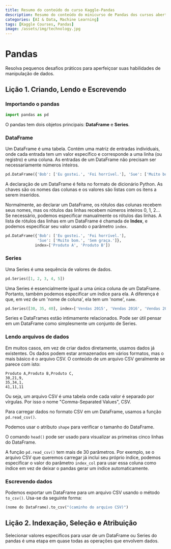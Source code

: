 ```yaml
---
title: Resumo do conteúdo do curso Kaggle-Pandas
description: Resumo do conteúdo do minicurso de Pandas dos cursos abertos do Kaggle.
categories: [AI & Data, Machine Learning]
tags: [Kaggle Courses, Pandas]
image: /assets/img/technology.jpg
---
```


# Pandas
Resolva pequenos desafios práticos para aperfeiçoar suas habilidades de manipulação de dados.

## Lição 1. Criando, Lendo e Escrevendo
### Importando o pandas
```python
import pandas as pd
```
O pandas tem dois objetos principais: **DataFrame** e **Series**.

### DataFrame
Um DataFrame é uma tabela. Contém uma matriz de entradas individuais, onde cada entrada tem um valor específico e corresponde a uma linha (ou registro) e uma coluna. As entradas de um DataFrame não precisam ser necessariamente números inteiros.
```python
pd.DataFrame({'Bob': ['Eu gostei.', 'Foi horrível.'], 'Sue': ['Muito bom.', 'Sem graça.']})
```
A declaração de um DataFrame é feita no formato de dicionário Python. As chaves são os nomes das colunas e os valores são listas com os itens a serem inseridos.

Normalmente, ao declarar um DataFrame, os rótulos das colunas recebem seus nomes, mas os rótulos das linhas recebem números inteiros 0, 1, 2... Se necessário, podemos especificar manualmente os rótulos das linhas. A lista de rótulos das linhas em um DataFrame é chamada de **Index**, e podemos especificar seu valor usando o parâmetro ```index```.
```python
pd.DataFrame({'Bob': ['Eu gostei.', 'Foi horrível.'], 
              'Sue': ['Muito bom.', 'Sem graça.']},
             index=['Produto A', 'Produto B'])
```

### Series
Uma Series é uma sequência de valores de dados.
```python
pd.Series([1, 2, 3, 4, 5])
```
Uma Series é essencialmente igual a uma única coluna de um DataFrame. Portanto, também podemos especificar um índice para ela. A diferença é que, em vez de um 'nome de coluna', ela tem um 'nome', ```name```.
```python
pd.Series([30, 35, 40], index=['Vendas 2015', 'Vendas 2016', 'Vendas 2017'], name='Produto A')
```
Series e DataFrames estão intimamente relacionados. Pode ser útil pensar em um DataFrame como simplesmente um conjunto de Series.

### Lendo arquivos de dados
Em muitos casos, em vez de criar dados diretamente, usamos dados já existentes. Os dados podem estar armazenados em vários formatos, mas o mais básico é o arquivo CSV. O conteúdo de um arquivo CSV geralmente se parece com isto:
```
Produto A,Produto B,Produto C,
30,21,9,
35,34,1,
41,11,11
```
Ou seja, um arquivo CSV é uma tabela onde cada valor é separado por vírgulas. Por isso o nome "Comma-Separated Values", CSV.

Para carregar dados no formato CSV em um DataFrame, usamos a função ```pd.read_csv()```.

Podemos usar o atributo ```shape``` para verificar o tamanho do DataFrame.

O comando ```head()``` pode ser usado para visualizar as primeiras cinco linhas do DataFrame.

A função ```pd.read_csv()``` tem mais de 30 parâmetros. Por exemplo, se o arquivo CSV que queremos carregar já inclui seu próprio índice, podemos especificar o valor do parâmetro ```index_col``` para usar essa coluna como índice em vez de deixar o pandas gerar um índice automaticamente.

### Escrevendo dados
Podemos exportar um DataFrame para um arquivo CSV usando o método ```to_csv()```. Usa-se da seguinte forma:
```python
(nome do DataFrame).to_csv("(caminho do arquivo CSV)")
```

## Lição 2. Indexação, Seleção e Atribuição
Selecionar valores específicos para usar de um DataFrame ou Series do pandas é uma etapa em quase todas as operações que envolvem dados.
